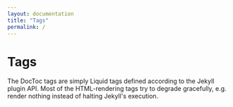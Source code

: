 ```yaml
---
layout: documentation
title: "Tags"
permalink: /
---
```


# Tags

The DocToc tags are simply Liquid tags defined according to the Jekyll plugin API. Most of the HTML-rendering tags try to degrade gracefully, e.g. render nothing instead of halting Jekyll's execution.
